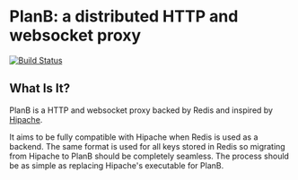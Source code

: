 PlanB: a distributed HTTP and websocket proxy
=================================================

[![Build Status](https://drone.io/github.com/tsuru/planb/status.png)](https://drone.io/github.com/tsuru/planb/latest)

What Is It?
-----------

PlanB is a HTTP and websocket proxy backed by Redis and inspired by
[Hipache](https://github.com/dotcloud/hipache).

It aims to be fully compatible with Hipache when Redis is used as a backend.
The same format is used for all keys stored in Redis so migrating from Hipache
to PlanB should be completely seamless. The process should be as simple as
replacing Hipache's executable for PlanB.
